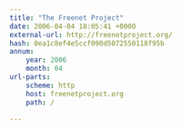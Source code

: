 ```yaml
---
title: "The Freenet Project"
date: 2006-04-04 18:05:41 +0000
external-url: http://freenetproject.org/
hash: 0ea1c8ef4e5ccf090d5072550118f95b
annum:
    year: 2006
    month: 04
url-parts:
    scheme: http
    host: freenetproject.org
    path: /

---
```



